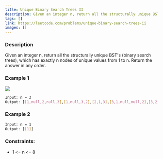 ```yaml
---
title: Unique Binary Search Trees II
description: Given an integer n, return all the structurally unique BST's (binary search trees), which has exactly n nodes of unique values from 1 to n. Return the answer in any order.
tags: []
link: https://leetcode.com/problems/unique-binary-search-trees-ii
images: []
---
```


### Description


Given an integer n, return all the structurally unique BST's (binary search trees), which has exactly n nodes of unique values from 1 to n. Return the answer in any order.

### Example 1

![](https://assets.leetcode.com/uploads/2021/01/18/uniquebstn3.jpg)

```bash
Input: n = 3
Output: [[1,null,2,null,3],[1,null,3,2],[2,1,3],[3,1,null,null,2],[3,2,null,1]]
```

### Example 2

```bash
Input: n = 1
Output: [[1]]
```

### Constraints:

- 1 <= n <= 8